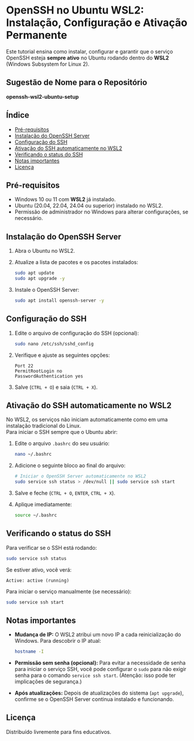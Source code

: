 # OpenSSH no Ubuntu WSL2: Instalação, Configuração e Ativação Permanente

Este tutorial ensina como instalar, configurar e garantir que o serviço OpenSSH esteja **sempre ativo** no Ubuntu rodando dentro do **WSL2** (Windows Subsystem for Linux 2).

## Sugestão de Nome para o Repositório

**openssh-wsl2-ubuntu-setup**

## Índice

- [Pré-requisitos](#pré-requisitos)
- [Instalação do OpenSSH Server](#instalação-do-openssh-server)
- [Configuração do SSH](#configuração-do-ssh)
- [Ativação do SSH automaticamente no WSL2](#ativação-do-ssh-automaticamente-no-wsl2)
- [Verificando o status do SSH](#verificando-o-status-do-ssh)
- [Notas importantes](#notas-importantes)
- [Licença](#licença)

## Pré-requisitos

- Windows 10 ou 11 com **WSL2** já instalado.
- Ubuntu (20.04, 22.04, 24.04 ou superior) instalado no WSL2.
- Permissão de administrador no Windows para alterar configurações, se necessário.

## Instalação do OpenSSH Server

1. Abra o Ubuntu no WSL2.

2. Atualize a lista de pacotes e os pacotes instalados:

   ```bash
   sudo apt update
   sudo apt upgrade -y
   ```

3. Instale o OpenSSH Server:

   ```bash
   sudo apt install openssh-server -y
   ```

## Configuração do SSH

1. Edite o arquivo de configuração do SSH (opcional):

   ```bash
   sudo nano /etc/ssh/sshd_config
   ```

2. Verifique e ajuste as seguintes opções:

   ```
   Port 22
   PermitRootLogin no
   PasswordAuthentication yes
   ```

3. Salve (`CTRL + O`) e saia (`CTRL + X`).

## Ativação do SSH automaticamente no WSL2

No WSL2, os serviços não iniciam automaticamente como em uma instalação tradicional do Linux.  
Para iniciar o SSH sempre que o Ubuntu abrir:

1. Edite o arquivo `.bashrc` do seu usuário:

   ```bash
   nano ~/.bashrc
   ```

2. Adicione o seguinte bloco ao final do arquivo:

   ```bash
   # Iniciar o OpenSSH Server automaticamente no WSL2
   sudo service ssh status > /dev/null || sudo service ssh start
   ```

3. Salve e feche (`CTRL + O`, `ENTER`, `CTRL + X`).

4. Aplique imediatamente:

   ```bash
   source ~/.bashrc
   ```

## Verificando o status do SSH

Para verificar se o SSH está rodando:

```bash
sudo service ssh status
```

Se estiver ativo, você verá:

```
Active: active (running)
```

Para iniciar o serviço manualmente (se necessário):

```bash
sudo service ssh start
```

## Notas importantes

- **Mudança de IP:** O WSL2 atribui um novo IP a cada reinicialização do Windows. Para descobrir o IP atual:

  ```bash
  hostname -I
  ```

- **Permissão sem senha (opcional):** Para evitar a necessidade de senha para iniciar o serviço SSH, você pode configurar o `sudo` para não exigir senha para o comando `service ssh start`. (Atenção: isso pode ter implicações de segurança.)

- **Após atualizações:** Depois de atualizações do sistema (`apt upgrade`), confirme se o OpenSSH Server continua instalado e funcionando.

## Licença

Distribuído livremente para fins educativos.
